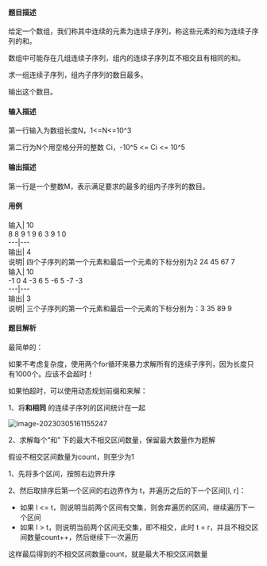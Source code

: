 #### 题目描述

给定一个数组，我们称其中连续的元素为连续子序列，称这些元素的和为连续子序列的和。

数组中可能存在几组连续子序列，组内的连续子序列互不相交且有相同的和。

求一组连续子序列，组内子序列的数目最多。

输出这个数目。

#### 输入描述

第一行输入为数组长度N，1<=N<=10^3

第二行为N个用空格分开的整数 Ci，-10^5 <= Ci <= 10^5

#### 输出描述

第一行是一个整数M，表示满足要求的最多的组内子序列的数目。

#### 用例

输入| 10  
8 8 9 1 9 6 3 9 1 0  
---|---  
输出| 4  
说明| 四个子序列的第一个元素和最后一个元素的下标分别为2 24 45 67 7  
输入| 10  
-1 0 4 -3 6 5 -6 5 -7 -3  
---|---  
输出| 3  
说明| 三个子序列的第一个元素和最后一个元素的下标分别为：3 35 89 9  
  
#### 题目解析

最简单的：

如果不考虑复杂度，使用两个for循环来暴力求解所有的连续子序列，因为长度只有1000个。应该不会超时！

如果怕超时，可以使用动态规划前缀和来解：

1、将**和相同** 的连续子序列的区间统计在一起

![image-20230305161155247](https://i-blog.csdnimg.cn/blog_migrate/fd714bfe98345a054b98d0c0b9bec45e.png)

2、求解每个“和” 下的最大不相交区间数量，保留最大数量作为题解

假设不相交区间数量为count，则至少为1

1、先将多个区间，按照右边界升序

2、然后取排序后第一个区间的右边界作为 t，并遍历之后的下一个区间[l, r]：

  * 如果 l <= t，则说明当前两个区间有交集，则舍弃遍历的区间，继续遍历下一个区间
  * 如果 l > t，则说明当前两个区间无交集，即不相交，此时 t = r，并且不相交区间数量count++，然后继续下一次遍历

这样最后得到的不相交区间数量count，就是最大不相交区间数量

